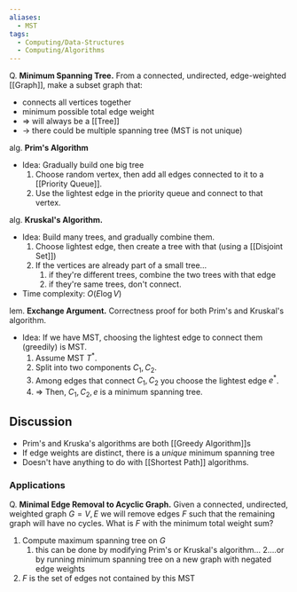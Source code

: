 ```yaml
---
aliases:
  - MST
tags:
  - Computing/Data-Structures
  - Computing/Algorithms
---
```

Q. **Minimum Spanning Tree.** From a connected, undirected, edge-weighted [[Graph]], make a subset graph that:
- connects all vertices together
- minimum possible total edge weight
- ⇒ will always be a [[Tree]]
- → there could be multiple spanning tree (MST is not unique)

alg. **Prim's Algorithm**
- Idea: Gradually build one big tree
	1. Choose random vertex, then add all edges connected to it to a [[Priority Queue]].
	2. Use the lightest edge in the priority queue and connect to that vertex.

alg. **Kruskal's Algorithm.**
- Idea: Build many trees, and gradually combine them.
	1. Choose lightest edge, then create a tree with that (using a [[Disjoint Set]])
	2. If the vertices are already part of a small tree…
		1. if they're different trees, combine the two trees with that edge
		2. if they're same trees, don't connect.
- Time complexity: $O(E\log V)$

lem. **Exchange Argument.** Correctness proof for both Prim's and Kruskal's algorithm.
- Idea: If we have MST, choosing the lightest edge to connect them (greedily) is MST.
	1. Assume MST $T^*$.
	2. Split into two components $C_{1},C_{2}$.
	3. Among edges that connect $C_{1},C_{2}$ you choose the lightest edge $e^*$.
	4. ⇒ Then, $C_{1},C_{2},e$ is a minimum spanning tree.

## Discussion

- Prim's and Kruska's algorithms are both [[Greedy Algorithm]]s
- If edge weights are distinct, there is a _unique_ minimum spanning tree
- Doesn't have anything to do with [[Shortest Path]] algorithms.

### Applications

Q. **Minimal Edge Removal to Acyclic Graph.** Given a connected, undirected, weighted graph $G=V,E$ we will remove edges $F$ such that the remaining graph will have no cycles. What is $F$ with the minimum total weight sum?
1. Compute maximum spanning tree on $G$
	1. this can be done by modifying Prim's or Kruskal's algorithm…
	2….or by running minimum spanning tree on a new graph with negated edge weights
2. $F$ is the set of edges not contained by this MST

